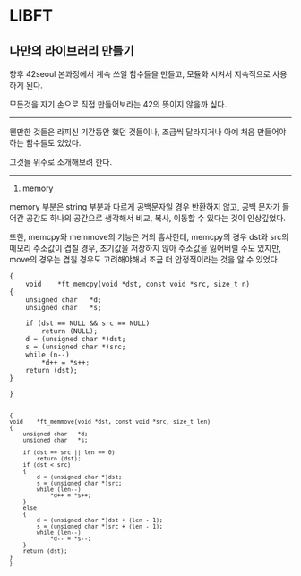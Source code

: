 # LIBFT

## 나만의 라이브러리 만들기

향후 42seoul 본과정에서 계속 쓰일 함수들을 만들고, 모듈화 시켜서 지속적으로 사용하게 된다.

모든것을 자기 손으로 직접 만들어보라는 42의 뜻이지 않을까 싶다.

-----------------------

웬만한 것들은 라피신 기간동안 했던 것들이나, 조금씩 달라지거나 아예 처음 만들어야하는 함수들도 있었다.

그것들 위주로 소개해보려 한다.

----------------------

1. memory

memory 부분은 string 부분과 다르게 공백문자일 경우 반환하지 않고, 공백 문자가 들어간 공간도 하나의 공간으로 생각해서 비교, 복사, 이동할 수 있다는 것이 인상깊었다.

또한, memcpy와 memmove의 기능은 거의 흡사한데, memcpy의 경우 dst와 src의 메모리 주소값이 겹칠 경우, 초기값을 저장하지 않아 주소값을 잃어버릴 수도 있지만, move의 경우는 겹칠 경우도 고려해야해서 조금 더 안정적이라는 것을 알 수 있었다.

<pre><code>{
	void	*ft_memcpy(void *dst, const void *src, size_t n)
{
	unsigned char	*d;
	unsigned char	*s;

	if (dst == NULL && src == NULL)
		return (NULL);
	d = (unsigned char *)dst;
	s = (unsigned char *)src;
	while (n--)
		*d++ = *s++;
	return (dst);
}

}

<pre><code>{
void	*ft_memmove(void *dst, const void *src, size_t len)
{
	unsigned char	*d;
	unsigned char	*s;

	if (dst == src || len == 0)
		return (dst);
	if (dst < src)
	{
		d = (unsigned char *)dst;
		s = (unsigned char *)src;
		while (len--)
			*d++ = *s++;
	}
	else
	{
		d = (unsigned char *)dst + (len - 1);
		s = (unsigned char *)src + (len - 1);
		while (len--)
			*d-- = *s--;
	}
	return (dst);
}
}</code></pre>